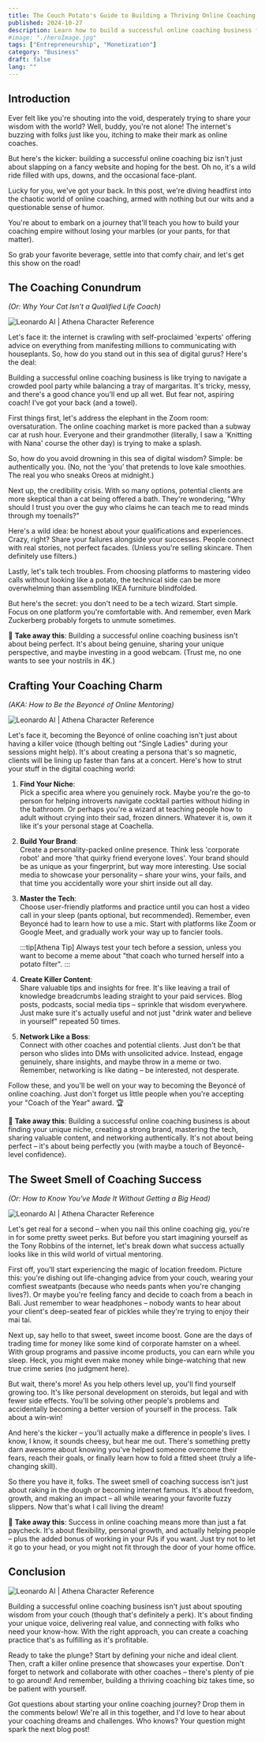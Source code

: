 ```yaml
---
title: The Couch Potato's Guide to Building a Thriving Online Coaching Empire
published: 2024-10-27
description: Learn how to build a successful online coaching business from your couch. Get practical tips and real-world strategies to start your coaching empire today.
#image: "./heroImage.jpg"
tags: ["Entrepreneurship", "Monetization"]
category: "Business"
draft: false
lang: ""
---
```



## Introduction

Ever felt like you're shouting into the void, desperately trying to share your wisdom with the world? Well, buddy, you're not alone! The internet's buzzing with folks just like you, itching to make their mark as online coaches.

But here's the kicker: building a successful online coaching biz isn't just about slapping on a fancy website and hoping for the best. Oh no, it's a wild ride filled with ups, downs, and the occasional face-plant.

Lucky for you, we've got your back. In this post, we're diving headfirst into the chaotic world of online coaching, armed with nothing but our wits and a questionable sense of humor.

You're about to embark on a journey that'll teach you how to build your coaching empire without losing your marbles (or your pants, for that matter).


So grab your favorite beverage, settle into that comfy chair, and let's get this show on the road!

## The Coaching Conundrum

_(Or: Why Your Cat Isn't a Qualified Life Coach)_

![Leonardo AI | Athena Character Reference](https://res-4.cloudinary.com/ddicetqs5/image/upload/f_auto,fl_force_strip,q_auto:best/v1/wayfinder-ghost-blog/coaching-conundrum)

Let's face it: the internet is crawling with self-proclaimed 'experts' offering advice on everything from manifesting millions to communicating with houseplants. So, how do you stand out in this sea of digital gurus? Here's the deal:

Building a successful online coaching business is like trying to navigate a crowded pool party while balancing a tray of margaritas. It's tricky, messy, and there's a good chance you'll end up all wet. But fear not, aspiring coach! I've got your back (and a towel).

First things first, let's address the elephant in the Zoom room: oversaturation. The online coaching market is more packed than a subway car at rush hour. Everyone and their grandmother (literally, I saw a 'Knitting with Nana' course the other day) is trying to make a splash.

So, how do you avoid drowning in this sea of digital wisdom? Simple: be authentically you. (No, not the 'you' that pretends to love kale smoothies. The real you who sneaks Oreos at midnight.)

Next up, the credibility crisis. With so many options, potential clients are more skeptical than a cat being offered a bath. They're wondering, "Why should I trust you over the guy who claims he can teach me to read minds through my toenails?"

Here's a wild idea: be honest about your qualifications and experiences. Crazy, right? Share your failures alongside your successes. People connect with real stories, not perfect facades. (Unless you're selling skincare. Then definitely use filters.)

Lastly, let's talk tech troubles. From choosing platforms to mastering video calls without looking like a potato, the technical side can be more overwhelming than assembling IKEA furniture blindfolded.

But here's the secret: you don't need to be a tech wizard. Start simple. Focus on one platform you're comfortable with. And remember, even Mark Zuckerberg probably forgets to unmute sometimes.

🔆 **Take away this**: Building a successful online coaching business isn't about being perfect. It's about being genuine, sharing your unique perspective, and maybe investing in a good webcam. (Trust me, no one wants to see your nostrils in 4K.)

## Crafting Your Coaching Charm

_(AKA: How to Be the Beyoncé of Online Mentoring)_

![Leonardo AI | Athena Character Reference](https://res-1.cloudinary.com/ddicetqs5/image/upload/f_auto,fl_force_strip,q_auto:best/v1/wayfinder-ghost-blog/coaching-charm)

Let's face it, becoming the Beyoncé of online coaching isn't just about having a killer voice (though belting out "Single Ladies" during your sessions might help). It's about creating a persona that's so magnetic, clients will be lining up faster than fans at a concert. Here's how to strut your stuff in the digital coaching world:

1. **Find Your Niche**:  
   Pick a specific area where you genuinely rock. Maybe you're the go-to person for helping introverts navigate cocktail parties without hiding in the bathroom. Or perhaps you're a wizard at teaching people how to adult without crying into their sad, frozen dinners. Whatever it is, own it like it's your personal stage at Coachella.
2. **Build Your Brand**:  
   Create a personality-packed online presence. Think less 'corporate robot' and more 'that quirky friend everyone loves'. Your brand should be as unique as your fingerprint, but way more interesting. Use social media to showcase your personality – share your wins, your fails, and that time you accidentally wore your shirt inside out all day.
3. **Master the Tech**:  
   Choose user-friendly platforms and practice until you can host a video call in your sleep (pants optional, but recommended). Remember, even Beyoncé had to learn how to use a mic. Start with platforms like Zoom or Google Meet, and gradually work your way up to fancier tools.

   :::tip[Athena Tip]
   Always test your tech before a session, unless you want to become a meme about "that coach who turned herself into a potato filter".
   :::
4. **Create Killer Content**:  
   Share valuable tips and insights for free. It's like leaving a trail of knowledge breadcrumbs leading straight to your paid services. Blog posts, podcasts, social media tips – sprinkle that wisdom everywhere. Just make sure it's actually useful and not just "drink water and believe in yourself" repeated 50 times.
5. **Network Like a Boss**:  
   Connect with other coaches and potential clients. Just don't be that person who slides into DMs with unsolicited advice. Instead, engage genuinely, share insights, and maybe throw in a meme or two. Remember, networking is like dating – be interested, not desperate.

Follow these, and you'll be well on your way to becoming the Beyoncé of online coaching. Just don't forget us little people when you're accepting your "Coach of the Year" award. 🏆

🔆 **Take away this**: Building a successful online coaching business is about finding your unique niche, creating a strong brand, mastering the tech, sharing valuable content, and networking authentically. It's not about being perfect – it's about being perfectly you (with maybe a touch of Beyoncé-level confidence).

## The Sweet Smell of Coaching Success

_(Or: How to Know You've Made It Without Getting a Big Head)_

![Leonardo AI | Athena Character Reference](https://res-1.cloudinary.com/ddicetqs5/image/upload/f_auto,fl_force_strip,q_auto:best/v1/wayfinder-ghost-blog/smell-of-coaching-success)

Let's get real for a second – when you nail this online coaching gig, you're in for some pretty sweet perks. But before you start imagining yourself as the Tony Robbins of the internet, let's break down what success actually looks like in this wild world of virtual mentoring.

First off, you'll start experiencing the magic of location freedom. Picture this: you're dishing out life-changing advice from your couch, wearing your comfiest sweatpants (because who needs pants when you're changing lives?). Or maybe you're feeling fancy and decide to coach from a beach in Bali. Just remember to wear headphones – nobody wants to hear about your client's deep-seated fear of pickles while they're trying to enjoy their mai tai.

Next up, say hello to that sweet, sweet income boost. Gone are the days of trading time for money like some kind of corporate hamster on a wheel. With group programs and passive income products, you can earn while you sleep. Heck, you might even make money while binge-watching that new true crime series (no judgment here).

But wait, there's more! As you help others level up, you'll find yourself growing too. It's like personal development on steroids, but legal and with fewer side effects. You'll be solving other people's problems and accidentally becoming a better version of yourself in the process. Talk about a win-win!

And here's the kicker – you'll actually make a difference in people's lives. I know, I know, it sounds cheesy, but hear me out. There's something pretty darn awesome about knowing you've helped someone overcome their fears, reach their goals, or finally learn how to fold a fitted sheet (truly a life-changing skill).

So there you have it, folks. The sweet smell of coaching success isn't just about raking in the dough or becoming internet famous. It's about freedom, growth, and making an impact – all while wearing your favorite fuzzy slippers. Now that's what I call living the dream!

🔆 **Take away this**: Success in online coaching means more than just a fat paycheck. It's about flexibility, personal growth, and actually helping people – plus the added bonus of working in your PJs if you want. Just try not to let it go to your head, or you might not fit through the door of your home office.

## Conclusion

![Leonardo AI | Athena Character Reference](https://res-2.cloudinary.com/ddicetqs5/image/upload/f_auto,fl_force_strip,q_auto:best/v1/wayfinder-ghost-blog/coaching-conclusion)

Building a successful online coaching business isn't just about spouting wisdom from your couch (though that's definitely a perk). It's about finding your unique voice, delivering real value, and connecting with folks who need your know-how. With the right approach, you can create a coaching practice that's as fulfilling as it's profitable.

Ready to take the plunge? Start by defining your niche and ideal client. Then, craft a killer online presence that showcases your expertise. Don't forget to network and collaborate with other coaches – there's plenty of pie to go around! And remember, building a thriving coaching biz takes time, so be patient with yourself.

Got questions about starting your online coaching journey? Drop them in the comments below! We're all in this together, and I'd love to hear about your coaching dreams and challenges. Who knows? Your question might spark the next blog post!
